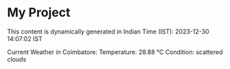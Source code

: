 # My Project

This content is dynamically generated in Indian Time (IST): 2023-12-30 14:07:02 IST


Current Weather in Coimbatore:
Temperature: 28.88 °C
Condition: scattered clouds
